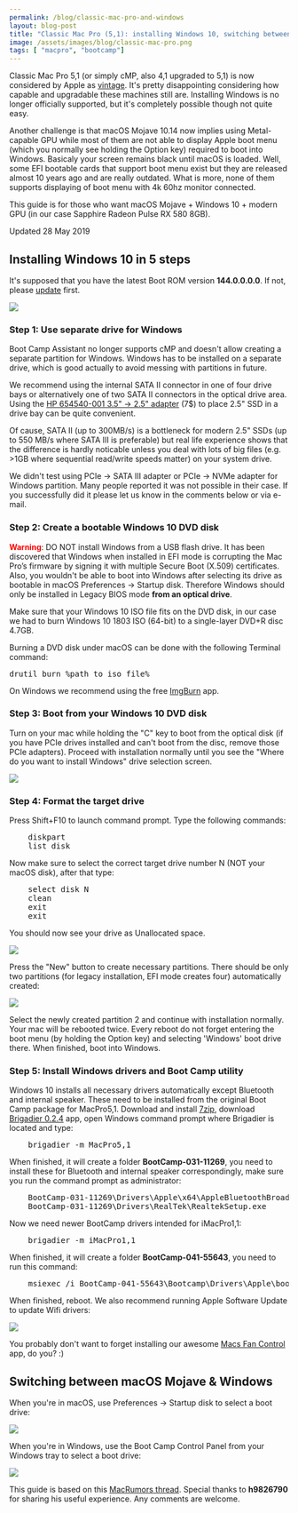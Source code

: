 ```yaml
---
permalink: /blog/classic-mac-pro-and-windows
layout: blog-post
title: "Classic Mac Pro (5,1): installing Windows 10, switching between macOS Mojave &amp; Windows without boot screen"
image: /assets/images/blog/classic-mac-pro.png
tags: [ "macpro", "bootcamp"]
---
```


Classic Mac Pro 5,1 (or simply cMP, also 4,1 upgraded to 5,1) is now considered by Apple as [vintage][6]. It's pretty 
disappointing considering how capable and upgradable these machines still are. Installing Windows is no longer officially 
supported, but it's completely possible though not quite easy. 

Another challenge is that macOS Mojave 10.14 now implies using Metal-capable GPU while most of them are not able to 
display Apple boot menu (which you normally see holding the Option key) required to boot into Windows. Basicaly your screen
remains black until macOS is loaded. Well, some EFI bootable cards that support boot menu exist but they are released almost 
10 years ago and are really outdated. What is more, none of them supports displaying of boot menu with 4k 60hz monitor connected.

This guide is for those who want macOS Mojave + Windows 10 + modern GPU (in our case Sapphire Radeon Pulse RX 580 8GB).

<!--more-->

<p class="font-gray font-xs text-right">Updated 28 May 2019</p>

<h2>Installing Windows 10 in 5 steps</h2>

It's supposed that you have the latest Boot ROM version **144.0.0.0.0**. If not, please [update][7] first.

<p class="text-center">
	<img src="/assets/images/blog/classic-mac-pro-firmware.png">
</p>

<h3>Step 1: Use separate drive for Windows</h3>

Boot Camp Assistant no longer supports cMP and doesn't allow creating a separate partition for Windows.
Windows has to be installed on a separate drive, which is good actually to avoid messing with partitions in future.

We recommend using the internal SATA II connector in one of four drive bays or alternatively one of two SATA II connectors in the optical drive area. 
Using the [HP 654540-001 3.5" → 2.5" adapter][1] (7$) to place 2.5" SSD in a drive bay can be quite convenient.

Of cause, SATA II (up to 300MB/s) is a bottleneck for modern 2.5" SSDs (up to 550 MB/s where SATA III is preferable) 
but real life experience shows that the difference is hardly noticable unless you deal 
with lots of big files (e.g. >1GB where sequential read/write speeds matter) on your system drive.

We didn't test using PCIe → SATA III adapter or PCIe → NVMe adapter for Windows partition. Many people reported it was not possible in their case. If you successfully did it please let us know in the comments below or via e-mail.

<h3>Step 2: Create a bootable Windows 10 DVD disk</h3>

**<span style="color:red">Warning</span>**: DO NOT install Windows from a USB flash drive. It has been discovered that Windows when installed in EFI mode is corrupting the Mac Pro’s firmware by signing it with multiple Secure Boot (X.509) certificates. Also, you wouldn't be able to boot into Windows after selecting its drive as bootable in macOS Preferences → Startup disk. Therefore Windows should only be installed in Legacy BIOS mode **from an optical drive**.

Make sure that your Windows 10 ISO file fits on the DVD disk, in our case we had to burn Windows 10 1803 ISO (64-bit) to a single-layer DVD+R disc 4.7GB. 

Burning a DVD disk under macOS can be done with the following Terminal command:

<pre>drutil burn %path_to_iso_file%</pre>

On Windows we recommend using the free [ImgBurn][3] app.

<h3>Step 3: Boot from your Windows 10 DVD disk</h3>

Turn on your mac while holding the "C" key to boot from the optical disk (if you have PCIe drives installed and can't boot from the disc, remove those PCIe adapters).
Proceed with installation normally until you see the "Where do you want to install Windows" drive selection screen.

<p class="text-center">
	<img src="/assets/images/blog/classic-mac-pro-windows-drive-selection-1.png">
</p>

<h3>Step 4: Format the target drive</h3>

Press Shift+F10 to launch command prompt. Type the following commands:

<pre>
    diskpart
    list disk
</pre>

Now make sure to select the correct target drive number N (NOT your macOS disk), after that type:

<pre>
    select disk N
    clean
    exit
    exit
</pre>

You should now see your drive as Unallocated space.

<p class="text-center">
	<img src="/assets/images/blog/classic-mac-pro-windows-drive-selection.png">
</p>

Press the "New" button to create necessary partitions. There should be only two partitions (for legacy installation, EFI mode creates four) automatically created:

<p class="text-center">
	<img src="/assets/images/blog/classic-mac-pro-windows-drive-selection-2.png">
</p>

Select the newly created partition 2 and continue with installation normally. Your mac will be rebooted twice.
Every reboot do not forget entering the boot menu (by holding the Option key) and selecting 'Windows' boot drive there. When finished, boot into Windows. 

<h3>Step 5: Install Windows drivers and Boot Camp utility</h3>

Windows 10 installs all necessary drivers automatically except Bluetooth and internal speaker. 
These need to be installed from the original Boot Camp package for MacPro5,1.
Download and install [7zip][4], download [Brigadier 0.2.4][5] app, open Windows command prompt where Brigadier is located and type:

<pre>
	brigadier -m MacPro5,1
</pre>

When finished, it will create a folder **BootCamp-031-11269**, you need to install these for Bluetooth and internal speaker correspondingly, make sure you run the command prompt as administrator: 

<pre>
	BootCamp-031-11269\Drivers\Apple\x64\AppleBluetoothBroadcomInstaller64.exe
	BootCamp-031-11269\Drivers\RealTek\RealtekSetup.exe
</pre>

Now we need newer BootCamp drivers intended for iMacPro1,1:

<pre>
	brigadier -m iMacPro1,1
</pre>

When finished, it will create a folder **BootCamp-041-55643**, you need to run this command: 

<pre>
	msiexec /i BootCamp-041-55643\Bootcamp\Drivers\Apple\bootcamp.msi 
</pre>

When finished, reboot. We also recommend running Apple Software Update to update Wifi drivers:

<p class="text-center">
	<img src="/assets/images/blog/classic-mac-pro-windows-wifi-update.png">
</p>

You probably don't want to forget installing our awesome [Macs Fan Control][8] app, do you? :)

<h2>Switching between macOS Mojave &amp; Windows</h2>

When you're in macOS, use Preferences → Startup disk to select a boot drive:

<p class="text-center">
	<img src="/assets/images/blog/classic-mac-pro-mac-boot-menu.png">
</p>

When you're in Windows, use the Boot Camp Control Panel from your Windows tray to select a boot drive:

<p class="text-center">
	<img src="/assets/images/blog/classic-mac-pro-windows-boot-menu.png">
</p>

This guide is based on this [MacRumors thread][2]. Special thanks to **h9826790** for sharing his useful experience. Any comments are welcome.

[1]: https://www.ebay.com/itm/new-hp-654540-001-2-5-to-3-5-Drive-Adapter-tray-for-hp-g9-g8-N54L-651314-001/152919595060?ssPageName=STRK%3AMEBIDX%3AIT&_trksid=p2057872.m2749.l2649
[2]: https://forums.macrumors.com/threads/how-to-boot-camp-without-a-boot-screen.2114788/
[3]: http://www.imgburn.com/
[4]: https://www.7-zip.org/
[5]: https://github.com/timsutton/brigadier/releases/download/0.2.4/brigadier.exe
[6]: https://support.apple.com/en-us/HT201624
[7]: https://forums.macrumors.com/threads/mp5-1-what-you-have-to-do-to-upgrade-to-mojave-bootrom-upgrade-instructions.2142418/
[8]: https://crystalidea.com/macs-fan-control